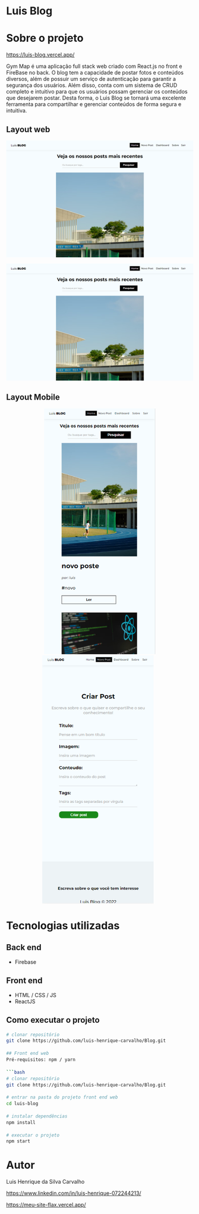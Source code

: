 # Luis Blog

# Sobre o projeto

https://luis-blog.vercel.app/

Gym Map é uma aplicação full stack web criado com React.js no front e FireBase no back. O blog  tem a capacidade de postar fotos e conteúdos diversos, além de possuir um serviço de autenticação para garantir a segurança dos usuários. Além disso, conta com um sistema de CRUD completo e intuitivo para que os usuários possam gerenciar os conteúdos que desejarem postar. Desta forma, o Luis Blog se tornará uma excelente ferramenta para compartilhar e gerenciar conteúdos de forma segura e intuitiva.


## Layout web
![Web 1](https://github.com/luis-henrique-carvalho/Assets/blob/main/BLOG/1.png)

![Web 2](https://github.com/luis-henrique-carvalho/Assets/blob/main/BLOG/1.png)

## Layout Mobile


<p align="center">
  <img src="https://github.com/luis-henrique-carvalho/Assets/blob/main/BLOG/3.png" width="300" style="display: inline-block;  heigh:"820px"; margin-right: 10px;" />
  <img src="https://github.com/luis-henrique-carvalho/Assets/blob/main/BLOG/4.png" width="300" style="display: inline-block; margin-right: 10px" /> 
</p>

# Tecnologias utilizadas

## Back end
- Firebase

## Front end
- HTML / CSS / JS 
- ReactJS

## Como executar o projeto

```bash
# clonar repositório
git clone https://github.com/luis-henrique-carvalho/Blog.git

## Front end web
Pré-requisitos: npm / yarn

```bash
# clonar repositório
git clone https://github.com/luis-henrique-carvalho/Blog.git

# entrar na pasta do projeto front end web
cd luis-blog

# instalar dependências
npm install

# executar o projeto
npm start
```

# Autor

Luis Henrique da Silva Carvalho

https://www.linkedin.com/in/luis-henrique-072244213/

https://meu-site-flax.vercel.app/
